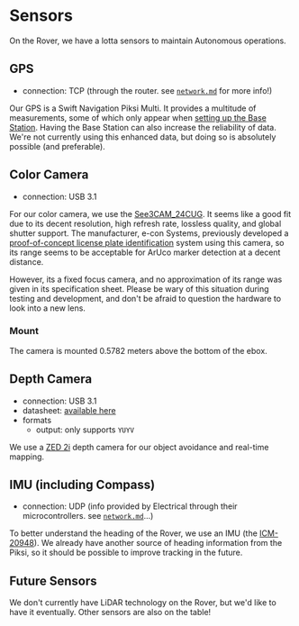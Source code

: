 # Sensors

On the Rover, we have a lotta sensors to maintain Autonomous operations.

## GPS

- connection: TCP (through the router. see [`network.md`](../network.md) for more info!)

Our GPS is a Swift Navigation Piksi Multi. It provides a multitude of measurements, some of which only appear when [setting up the Base Station](https://support.swiftnav.com/support/solutions/articles/44001904334-piksi-multi-gnss-rtk-position-with-stationary-base). Having the Base Station can also increase the reliability of data. We're not currently using this enhanced data, but doing so is absolutely possible (and preferable).

## Color Camera

- connection: USB 3.1

For our color camera, we use the [See3CAM_24CUG](https://www.e-consystems.com/industrial-cameras/ar0234-usb3-global-shutter-camera.asp). It seems like a good fit due to its decent resolution, high refresh rate, lossless quality, and global shutter support. The manufacturer, e-con Systems, previously developed a [proof-of-concept license plate identification](https://www.youtube.com/watch?v=nCaN9LarqSA) system using this camera, so its range seems to be acceptable for ArUco marker detection at a decent distance.

However, its a fixed focus camera, and no approximation of its range was given in its specification sheet. Please be wary of this situation during testing and development, and don't be afraid to question the hardware to look into a new lens.

### Mount

The camera is mounted 0.5782 meters above the bottom of the ebox.

## Depth Camera

- connection: USB 3.1
- datasheet: [available here](https://cdn.sanity.io/files/s18ewfw4/staging/c059860f8fe49f3856f6b8da770eb13cc543ac2c.pdf/ZED%202i%20Datasheet%20v1.2.pdf)
- formats
  - output: only supports `YUYV`

We use a [ZED 2i](https://www.stereolabs.com/store/products/zed-2i) depth camera for our object avoidance and real-time mapping.

## IMU (including Compass)

- connection: UDP (info provided by Electrical through their microcontrollers. see [`network.md`](../network.md)...)

To better understand the heading of the Rover, we use an IMU (the [ICM-20948](https://www.adafruit.com/product/4554)). We already have another source of heading information from the Piksi, so it should be possible to improve tracking in the future.

## Future Sensors

We don't currently have LiDAR technology on the Rover, but we'd like to have it eventually. Other sensors are also on the table!
